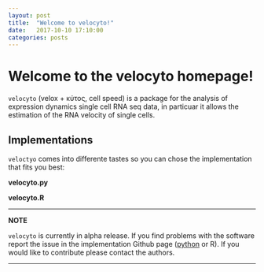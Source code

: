 ```yaml
---
layout: post
title:  "Welcome to velocyto!"
date:   2017-10-10 17:10:00
categories: posts
---
```


# Welcome to the velocyto homepage!

`velocyto` (velox + κύτος, cell speed) is a package for the analysis of expression dynamics single cell RNA seq data, in particuar it allows the estimation of the RNA velocity of single cells.

## Implementations

`veloctyo` comes into differente tastes so you can chose the implementation that fits you best:

**velocyto.py**

**velocyto.R**



---
**NOTE**

`velocyto` is currently in alpha release. If you find problems with the software report the issue in the implementation Github page ([python](http://https://github.com/linnarsson-lab/velocyto.py) or R). If you would like to contribute please contact the authors.

---

